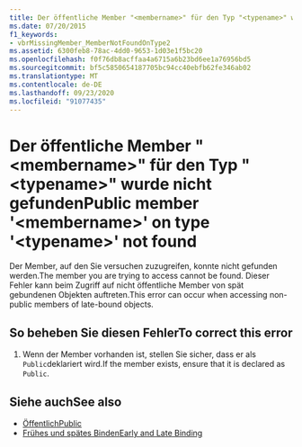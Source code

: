 ```yaml
---
title: Der öffentliche Member "<membername>" für den Typ "<typename>" wurde nicht gefunden
ms.date: 07/20/2015
f1_keywords:
- vbrMissingMember_MemberNotFoundOnType2
ms.assetid: 6300feb8-78ac-4dd0-9653-1d03e1f5bc20
ms.openlocfilehash: f0f76db8acffaa4a6715a6b23bd6ee1a76956bd5
ms.sourcegitcommit: bf5c5850654187705bc94cc40ebfb62fe346ab02
ms.translationtype: MT
ms.contentlocale: de-DE
ms.lasthandoff: 09/23/2020
ms.locfileid: "91077435"
---
```

# <a name="public-member-membername-on-type-typename-not-found"></a><span data-ttu-id="52409-102">Der öffentliche Member "\<membername>" für den Typ "\<typename>" wurde nicht gefunden</span><span class="sxs-lookup"><span data-stu-id="52409-102">Public member '\<membername>' on type '\<typename>' not found</span></span>

<span data-ttu-id="52409-103">Der Member, auf den Sie versuchen zuzugreifen, konnte nicht gefunden werden.</span><span class="sxs-lookup"><span data-stu-id="52409-103">The member you are trying to access cannot be found.</span></span> <span data-ttu-id="52409-104">Dieser Fehler kann beim Zugriff auf nicht öffentliche Member von spät gebundenen Objekten auftreten.</span><span class="sxs-lookup"><span data-stu-id="52409-104">This error can occur when accessing non-public members of late-bound objects.</span></span>  
  
## <a name="to-correct-this-error"></a><span data-ttu-id="52409-105">So beheben Sie diesen Fehler</span><span class="sxs-lookup"><span data-stu-id="52409-105">To correct this error</span></span>  
  
1. <span data-ttu-id="52409-106">Wenn der Member vorhanden ist, stellen Sie sicher, dass er als `Public`deklariert wird.</span><span class="sxs-lookup"><span data-stu-id="52409-106">If the member exists, ensure that it is declared as `Public`.</span></span>  
  
## <a name="see-also"></a><span data-ttu-id="52409-107">Siehe auch</span><span class="sxs-lookup"><span data-stu-id="52409-107">See also</span></span>

- [<span data-ttu-id="52409-108">Öffentlich</span><span class="sxs-lookup"><span data-stu-id="52409-108">Public</span></span>](../language-reference/modifiers/public.md)
- [<span data-ttu-id="52409-109">Frühes und spätes Binden</span><span class="sxs-lookup"><span data-stu-id="52409-109">Early and Late Binding</span></span>](../programming-guide/language-features/early-late-binding/index.md)
